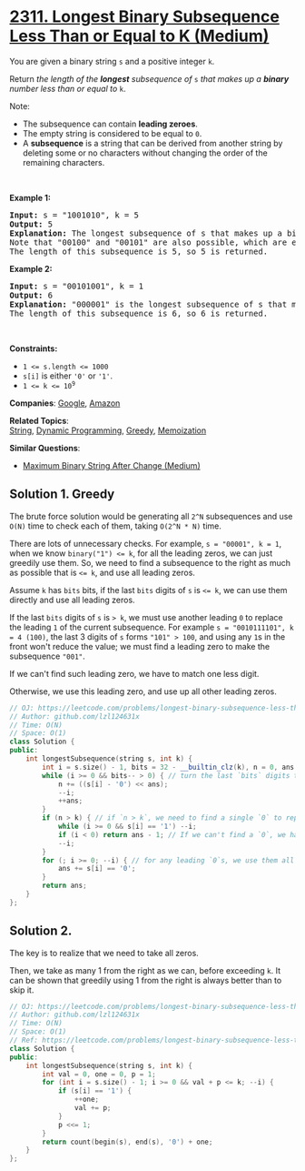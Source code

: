 # [2311. Longest Binary Subsequence Less Than or Equal to K (Medium)](https://leetcode.com/problems/longest-binary-subsequence-less-than-or-equal-to-k)

<p>You are given a binary string <code>s</code> and a positive integer <code>k</code>.</p>
<p>Return <em>the length of the <strong>longest</strong> subsequence of </em><code>s</code><em> that makes up a <strong>binary</strong> number less than or equal to</em> <code>k</code>.</p>
<p>Note:</p>
<ul>
	<li>The subsequence can contain <strong>leading zeroes</strong>.</li>
	<li>The empty string is considered to be equal to <code>0</code>.</li>
	<li>A <strong>subsequence</strong> is a string that can be derived from another string by deleting some or no characters without changing the order of the remaining characters.</li>
</ul>
<p>&nbsp;</p>
<p><strong class="example">Example 1:</strong></p>
<pre><strong>Input:</strong> s = "1001010", k = 5
<strong>Output:</strong> 5
<strong>Explanation:</strong> The longest subsequence of s that makes up a binary number less than or equal to 5 is "00010", as this number is equal to 2 in decimal.
Note that "00100" and "00101" are also possible, which are equal to 4 and 5 in decimal, respectively.
The length of this subsequence is 5, so 5 is returned.
</pre>
<p><strong class="example">Example 2:</strong></p>
<pre><strong>Input:</strong> s = "00101001", k = 1
<strong>Output:</strong> 6
<strong>Explanation:</strong> "000001" is the longest subsequence of s that makes up a binary number less than or equal to 1, as this number is equal to 1 in decimal.
The length of this subsequence is 6, so 6 is returned.
</pre>
<p>&nbsp;</p>
<p><strong>Constraints:</strong></p>
<ul>
	<li><code>1 &lt;= s.length &lt;= 1000</code></li>
	<li><code>s[i]</code> is either <code>'0'</code> or <code>'1'</code>.</li>
	<li><code>1 &lt;= k &lt;= 10<sup>9</sup></code></li>
</ul>

**Companies**:
[Google](https://leetcode.com/company/google), [Amazon](https://leetcode.com/company/amazon)

**Related Topics**:  
[String](https://leetcode.com/tag/string/), [Dynamic Programming](https://leetcode.com/tag/dynamic-programming/), [Greedy](https://leetcode.com/tag/greedy/), [Memoization](https://leetcode.com/tag/memoization/)

**Similar Questions**:
* [Maximum Binary String After Change (Medium)](https://leetcode.com/problems/maximum-binary-string-after-change/)

## Solution 1. Greedy

The brute force solution would be generating all `2^N` subsequences and use `O(N)` time to check each of them, taking `O(2^N * N)` time.

There are lots of unnecessary checks. For example, `s = "00001", k = 1`, when we know `binary("1") <= k`, for all the leading zeros, we can just greedily use them. So, we need to find a subsequence to the right as much as possible that is `<= k`, and use all leading zeros.

Assume `k` has `bits` bits, if the last `bits` digits of `s` is `<= k`, we can use them directly and use all leading zeros.

If the last `bits` digits of `s` is `> k`, we must use another leading `0` to replace the leading `1` of the current subsequence. For example `s = "0010111101", k = 4 (100)`, the last 3 digits of `s` forms `"101" > 100`, and using any `1`s in the front won't reduce the value; we must find a leading zero to make the subsequence `"001"`.

If we can't find such leading zero, we have to match one less digit.

Otherwise, we use this leading zero, and use up all other leading zeros.

```cpp
// OJ: https://leetcode.com/problems/longest-binary-subsequence-less-than-or-equal-to-k
// Author: github.com/lzl124631x
// Time: O(N)
// Space: O(1)
class Solution {
public:
    int longestSubsequence(string s, int k) {
        int i = s.size() - 1, bits = 32 - __builtin_clz(k), n = 0, ans = 0;
        while (i >= 0 && bits-- > 0) { // turn the last `bits` digits to a binary number `n`.
            n += ((s[i] - '0') << ans);
            --i;
            ++ans;
        }
        if (n > k) { // if `n > k`, we need to find a single `0` to replace the leading `1` of `n`.
            while (i >= 0 && s[i] == '1') --i;
            if (i < 0) return ans - 1; // If we can't find a `0`, we have to match one less digit.
            --i;
        }
        for (; i >= 0; --i) { // for any leading `0`s, we use them all
            ans += s[i] == '0';
        }
        return ans;
    }
};
```

## Solution 2.

The key is to realize that we need to take all zeros.

Then, we take as many 1 from the right as we can, before exceeding `k`. It can be shown that greedily using 1 from the right is always better than to skip it.

```cpp
// OJ: https://leetcode.com/problems/longest-binary-subsequence-less-than-or-equal-to-k
// Author: github.com/lzl124631x
// Time: O(N)
// Space: O(1)
// Ref: https://leetcode.com/problems/longest-binary-subsequence-less-than-or-equal-to-k/solutions/2168423/o-n/
class Solution {
public:
    int longestSubsequence(string s, int k) {
        int val = 0, one = 0, p = 1;
        for (int i = s.size() - 1; i >= 0 && val + p <= k; --i) {
            if (s[i] == '1') {
                ++one;
                val += p;
            }
            p <<= 1;
        }
        return count(begin(s), end(s), '0') + one;
    }
};
```